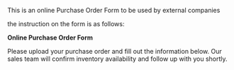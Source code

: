 This is an online Purchase Order Form to be used by external companies

the instruction on the form is as follows:

**Online Purchase Order Form**

Please upload your purchase order and fill out the information below. Our sales team will confirm inventory availability and follow up with you shortly.
